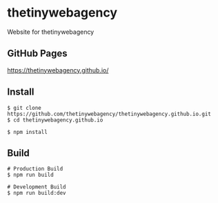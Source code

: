 # thetinywebagency
Website for thetinywebagency

## GitHub Pages
https://thetinywebagency.github.io/

## Install
```
$ git clone https://github.com/thetinywebagency/thetinywebagency.github.io.git
$ cd thetinywebagency.github.io

$ npm install
```

## Build
```
# Production Build
$ npm run build

# Development Build
$ npm run build:dev
```
